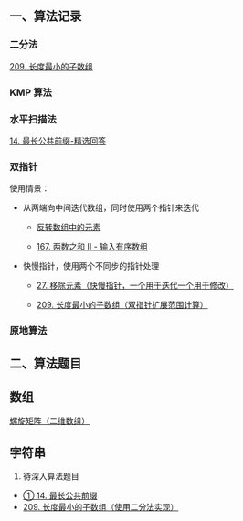 ## 一、算法记录

### 二分法

[209. 长度最小的子数组](https://leetcode-cn.com/problems/minimum-size-subarray-sum/)

### KMP  算法

### 水平扫描法

[14. 最长公共前缀-精选回答 ](https://leetcode-cn.com/problems/longest-common-prefix/solution/zui-chang-gong-gong-qian-zhui-by-leetcode/)

### 双指针

使用情景：

- 从两端向中间迭代数组，同时使用两个指针来迭代

  - [反转数组中的元素](https://leetcode-cn.com/problems/reverse-string/submissions/)

  - [167. 两数之和 II - 输入有序数组](https://leetcode-cn.com/problems/two-sum-ii-input-array-is-sorted/)

- 快慢指针，使用两个不同步的指针处理

  - [27. 移除元素（快慢指针，一个用于迭代一个用于修改）](https://leetcode-cn.com/problems/remove-element/)
  
  - [209. 长度最小的子数组（双指针扩展范围计算）](https://leetcode-cn.com/problems/minimum-size-subarray-sum/)

### [原地算法](https://baike.baidu.com/item/%E5%8E%9F%E5%9C%B0%E7%AE%97%E6%B3%95)

## 二、算法题目

## 数组

[螺旋矩阵（二维数组）](https://leetcode-cn.com/problems/spiral-matrix/)

## 字符串

1. 待深入算法题目

- [① 14. 最长公共前缀](https://leetcode-cn.com/problems/longest-common-prefix/)
- [209. 长度最小的子数组（使用二分法实现）](https://leetcode-cn.com/problems/minimum-size-subarray-sum/)

